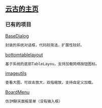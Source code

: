 ## [云古的主页](https://daixuenan.github.io/)

### 已有的项目

[BaseDialog](https://github.com/daixuenan/BaseDialog.git)

```markdown
封装的系统对话框，代码较简洁，扩展性较好。
```

[bottomtablelayout](https://github.com/daixuenan/bottomtablelayout.git)

```markdown
基于系统的底部TableLayou，支持加载网络按钮图标。
```

[imageutils](https://github.com/daixuenan/imageutils.git)

```markdown
查看大图，可双击放大，双指缩放，支持自定义加载。
```

[BoardMenu](https://github.com/daixuenan/boardmenu.git)

```markdown
仿IM聊天面板菜单（没有输入框）
```